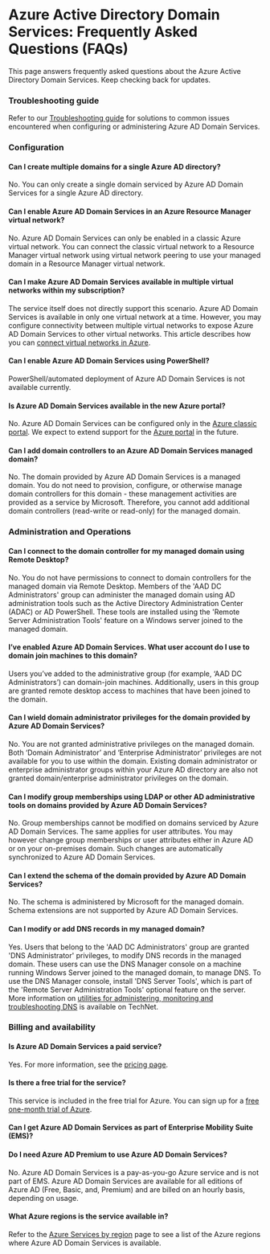 <properties
    pageTitle="FAQs - Azure Active Directory Domain Services | Microsoft Azure"
    description="Frequently asked questions about Azure Active Directory Domain Services"
    services="active-directory-ds"
    documentationCenter=""
    authors="mahesh-unnikrishnan"
    manager="stevenpo"
    editor="curtand"/>

<tags
    ms.service="active-directory-ds"
    ms.workload="identity"
    ms.tgt_pltfrm="na"
    ms.devlang="na"
    ms.topic="article"
    ms.date="10/19/2016"
    ms.author="maheshu"/>

# <a name="azure-active-directory-domain-services-frequently-asked-questions-faqs"></a>Azure Active Directory Domain Services: Frequently Asked Questions (FAQs)

This page answers frequently asked questions about the Azure Active Directory Domain Services. Keep checking back for updates.

### <a name="troubleshooting-guide"></a>Troubleshooting guide
Refer to our [Troubleshooting guide](active-directory-ds-troubleshooting.md) for solutions to common issues encountered when configuring or administering Azure AD Domain Services.


### <a name="configuration"></a>Configuration

#### <a name="can-i-create-multiple-domains-for-a-single-azure-ad-directory"></a>Can I create multiple domains for a single Azure AD directory?
No. You can only create a single domain serviced by Azure AD Domain Services for a single Azure AD directory.  

#### <a name="can-i-enable-azure-ad-domain-services-in-an-azure-resource-manager-virtual-network"></a>Can I enable Azure AD Domain Services in an Azure Resource Manager virtual network?
No. Azure AD Domain Services can only be enabled in a classic Azure virtual network. You can connect the classic virtual network to a Resource Manager virtual network using virtual network peering to use your managed domain in a Resource Manager virtual network.

#### <a name="can-i-make-azure-ad-domain-services-available-in-multiple-virtual-networks-within-my-subscription"></a>Can I make Azure AD Domain Services available in multiple virtual networks within my subscription?
The service itself does not directly support this scenario. Azure AD Domain Services is available in only one virtual network at a time. However, you may configure connectivity between multiple virtual networks to expose Azure AD Domain Services to other virtual networks. This article describes how you can [connect virtual networks in Azure](../vpn-gateway/virtual-networks-configure-vnet-to-vnet-connection.md).

#### <a name="can-i-enable-azure-ad-domain-services-using-powershell"></a>Can I enable Azure AD Domain Services using PowerShell?
PowerShell/automated deployment of Azure AD Domain Services is not available currently.

#### <a name="is-azure-ad-domain-services-available-in-the-new-azure-portal"></a>Is Azure AD Domain Services available in the new Azure portal?
No. Azure AD Domain Services can be configured only in the [Azure classic portal](https://manage.windowsazure.com). We expect to extend support for the [Azure portal](https://portal.azure.com) in the future.

#### <a name="can-i-add-domain-controllers-to-an-azure-ad-domain-services-managed-domain"></a>Can I add domain controllers to an Azure AD Domain Services managed domain?
No. The domain provided by Azure AD Domain Services is a managed domain. You do not need to provision, configure, or otherwise manage domain controllers for this domain - these management activities are provided as a service by Microsoft. Therefore, you cannot add additional domain controllers (read-write or read-only) for the managed domain.

### <a name="administration-and-operations"></a>Administration and Operations

#### <a name="can-i-connect-to-the-domain-controller-for-my-managed-domain-using-remote-desktop"></a>Can I connect to the domain controller for my managed domain using Remote Desktop?
No. You do not have permissions to connect to domain controllers for the managed domain via Remote Desktop. Members of the 'AAD DC Administrators' group can administer the managed domain using AD administration tools such as the Active Directory Administration Center (ADAC) or AD PowerShell. These tools are installed using the 'Remote Server Administration Tools' feature on a Windows server joined to the managed domain.

#### <a name="ive-enabled-azure-ad-domain-services-what-user-account-do-i-use-to-domain-join-machines-to-this-domain"></a>I’ve enabled Azure AD Domain Services. What user account do I use to domain join machines to this domain?
Users you’ve added to the administrative group (for example, ‘AAD DC Administrators’) can domain-join machines. Additionally, users in this group are granted remote desktop access to machines that have been joined to the domain.

#### <a name="can-i-wield-domain-administrator-privileges-for-the-domain-provided-by-azure-ad-domain-services"></a>Can I wield domain administrator privileges for the domain provided by Azure AD Domain Services?
No. You are not granted administrative privileges on the managed domain. Both ‘Domain Administrator’ and ‘Enterprise Administrator’ privileges are not available for you to use within the domain. Existing domain administrator or enterprise administrator groups within your Azure AD directory are also not granted domain/enterprise administrator privileges on the domain.

#### <a name="can-i-modify-group-memberships-using-ldap-or-other-ad-administrative-tools-on-domains-provided-by-azure-ad-domain-services"></a>Can I modify group memberships using LDAP or other AD administrative tools on domains provided by Azure AD Domain Services?
No. Group memberships cannot be modified on domains serviced by Azure AD Domain Services. The same applies for user attributes. You may however change group memberships or user attributes either in Azure AD or on your on-premises domain. Such changes are automatically synchronized to Azure AD Domain Services.

#### <a name="can-i-extend-the-schema-of-the-domain-provided-by-azure-ad-domain-services"></a>Can I extend the schema of the domain provided by Azure AD Domain Services?
No. The schema is administered by Microsoft for the managed domain. Schema extensions are not supported by Azure AD Domain Services.

#### <a name="can-i-modify-or-add-dns-records-in-my-managed-domain"></a>Can I modify or add DNS records in my managed domain?
Yes. Users that belong to the 'AAD DC Administrators' group are granted 'DNS Administrator' privileges, to modify DNS records in the managed domain. These users can use the DNS Manager console on a machine running Windows Server joined to the managed domain, to manage DNS. To use the DNS Manager console, install 'DNS Server Tools', which is part of the 'Remote Server Administration Tools' optional feature on the server. More information on [utilities for administering, monitoring and troubleshooting DNS](https://technet.microsoft.com/library/cc753579.aspx) is available on TechNet.


### <a name="billing-and-availability"></a>Billing and availability

#### <a name="is-azure-ad-domain-services-a-paid-service"></a>Is Azure AD Domain Services a paid service?
Yes. For more information, see the [pricing page](https://azure.microsoft.com/pricing/details/active-directory-ds/).

#### <a name="is-there-a-free-trial-for-the-service"></a>Is there a free trial for the service?
This service is included in the free trial for Azure. You can sign up for a [free one-month trial of Azure](https://azure.microsoft.com/pricing/free-trial/).

#### <a name="can-i-get-azure-ad-domain-services-as-part-of-enterprise-mobility-suite-ems"></a>Can I get Azure AD Domain Services as part of Enterprise Mobility Suite (EMS)?
#### <a name="do-i-need-azure-ad-premium-to-use-azure-ad-domain-services"></a>Do I need Azure AD Premium to use Azure AD Domain Services?
No. Azure AD Domain Services is a pay-as-you-go Azure service and is not part of EMS. Azure AD Domain Services are available for all editions of Azure AD (Free, Basic, and, Premium) and are billed on an hourly basis, depending on usage.

#### <a name="what-azure-regions-is-the-service-available-in"></a>What Azure regions is the service available in?
Refer to the [Azure Services by region](https://azure.microsoft.com/regions/#services/) page to see a list of the Azure regions where Azure AD Domain Services is available.

